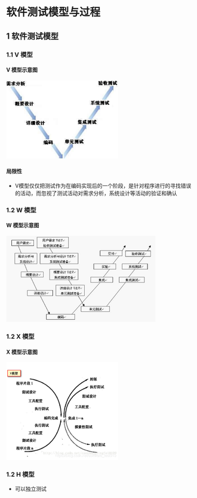<link rel="stylesheet" href="style.css">
<h1> 软件测试模型与过程 </h1>
<h2> 1 软件测试模型 </h2>
<h3> 1.1 V 模型 </h3>
<h4> V 模型示意图 </h4>

  <img src="images/V模型.png" width=300>

<h4> 局限性 </h4>

  - V模型仅仅把测试作为在编码实现后的一个阶段，是针对程序进行的寻找错误的活动，而忽视了测试活动对需求分析，系统设计等活动的验证和确认

<h3> 1.2 W 模型 </h3>
<h4> W 模型示意图 </h4>

  <img src="images/W模型.png" width=400>

<h3> 1.2 X 模型 </h3>
<h4> X 模型示意图 </h4>

  <img src="images/X模型.png" width=300>

<h3> 1.2 H 模型 </h3>

  - 可以独立测试